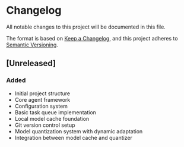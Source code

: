 # Changelog

All notable changes to this project will be documented in this file.

The format is based on [Keep a Changelog](https://keepachangelog.com/en/1.0.0/),
and this project adheres to [Semantic Versioning](https://semver.org/spec/v2.0.0.html).

## [Unreleased]

### Added
- Initial project structure
- Core agent framework
- Configuration system
- Basic task queue implementation
- Local model cache foundation
- Git version control setup
- Model quantization system with dynamic adaptation
- Integration between model cache and quantizer